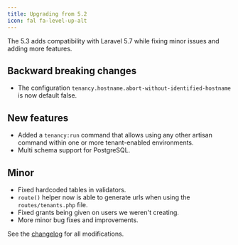 ```yaml
---
title: Upgrading from 5.2
icon: fal fa-level-up-alt
---
```

The 5.3 adds compatibility with Laravel 5.7 while fixing minor issues and adding
more features.

## Backward breaking changes

- The configuration `tenancy.hostname.abort-without-identified-hostname` is
now default false.

## New features

- Added a `tenancy:run` command that allows using any other artisan command within
one or more tenant-enabled environments.
- Multi schema support for PostgreSQL.

## Minor

- Fixed hardcoded tables in validators.
- `route()` helper now is able to generate urls when using the `routes/tenants.php` file.
- Fixed grants being given on users we weren't creating.
- More minor bug fixes and improvements.

See the [changelog](https://github.com/hyn/multi-tenant/blob/5.x/changelog.md) for
all modifications.
